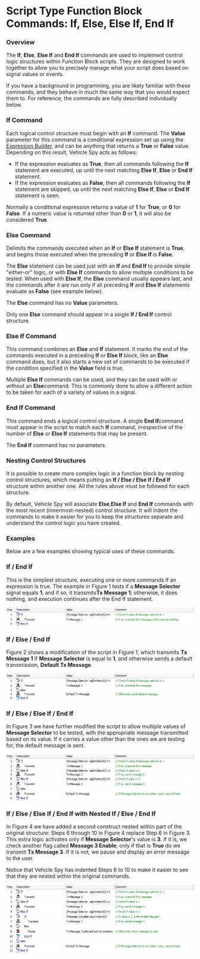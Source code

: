 # Script Type Function Block Commands: If, Else, Else If, End If

### Overview

The **If**, **Else**, **Else If** and **End If** commands are used to implement control logic structures within Function Block scripts. They are designed to work together to allow you to precisely manage what your script does based on signal values or events.

If you have a background in programming, you are likely familiar with these commands, and they behave in much the same way that you would expect them to. For reference, the commands are fully described individually below.

### If Command

Each logical control structure must begin with an **If** command. The **Value** parameter for this command is a conditional expression set up using the [Expression Builder](../../../../../shared-features-in-vehicle-spy/shared-features-expression-builder.md), and can be anything that returns a **True** or **False** value. Depending on this result, Vehicle Spy acts as follows:

* If the expression evaluates as **True**, then all commands following the **If** statement are executed, up until the next matching **Else If**, **Else** or **End If** statement.
* If the expression evaluates as **False**, then all commands following the **If** statement are skipped, up until the next matching **Else If**, **Else** or **End If** statement is seen.

Normally a conditional expression returns a value of **1** for **True**, or **0** for **False**. If a numeric value is returned other than **0** or **1**, it will also be considered **True**.

### Else Command

Delimits the commands executed when an **If** or **Else If** statement is **True**, and begins those executed when the preceding **If** or **Else If** is **False**.

The **Else** statement can be used just with an **If** and **End If** to provide simple "either-or" logic, or with **Else If** commands to allow multiple conditions to be tested. When used with **Else If**, the **Else** command usually appears last, and the commands after it are run only if all preceding **If** and **Else If** statements evaluate as **False** (see example below).

The **Else** command has no **Value** parameters.

Only one **Else** command should appear in a single **If / End If** control structure.

### Else If Command

This command combines an **Else** and **If** statement. It marks the end of the commands executed in a preceding **If** or **Else If** block, like an **Else** command does, but it also starts a new set of commands to be executed if the condition specified in the **Value** field is true.

Multiple **Else If** commands can be used, and they can be used with or without an **Else**command. This is commonly done to allow a different action to be taken for each of a variety of values in a signal.

### End If Command

This command ends a logical control structure. A single **End If**command must appear in the script to match each **If** command, irrespective of the number of **Else** or **Else If** statements that may be present.

The **End If** command has no parameters.

### Nesting Control Structures

It is possible to create more complex logic in a function block by nesting control structures, which means putting an **If / Else / Else If / End If** structure within another one. All the rules above must be followed for each structure.

By default, Vehicle Spy will associate **Else**,**Else If** and **End If** commands with the most recent (innermost-nested) control structure. It will indent the commands to make it easier for you to keep the structures separate and understand the control logic you have created.

### Examples

Below are a few examples showing typical uses of these commands.

### If / End If

This is the simplest structure, executing one or more commands if an expression is true. The example in Figure 1 tests if a **Message Selector** signal equals **1**, and if so, it transmits**Tx Message 1**; otherwise, it does nothing, and execution continues after the End If statement.

![Figure 1: If / End If structure.](../../../../../.gitbook/assets/fb_control_1.gif)

### If / Else / End If

Figure 2 shows a modification of the script in Figure 1, which transmits **Tx Message 1** if **Message Selector** is equal to **1**, and otherwise sends a default transmission, **Default Tx Message**.

![Figure 2: If / Else / End Ifstructure.](../../../../../.gitbook/assets/fb_control_2.gif)

### If / Else / Else If / End If

In Figure 3 we have further modified the script to allow multiple values of **Message Selector** to be tested, with the appropriate message transmitted based on its value. If it carries a value other than the ones we are testing for, the default message is sent.

![Figure 3: If / Else If / Else / End If structure.](../../../../../.gitbook/assets/fb_control_3.gif)

### If / Else / Else If / End If with Nested If / Else / End If

In Figure 4 we have added a second construct nested within part of the original structure: Steps 6 through 10 in Figure 4 replace Step 6 in Figure 3. This extra logic activates only if **Message Selector**'s value is **3**. If it is, we check another flag called **Message 3 Enable**; only if that is **True** do we transmit **Tx Message 3**. If it is not, we pause and display an error message to the user.

Notice that Vehicle Spy has indented Steps 6 to 10 to make it easier to see that they are nested within the original commands.

![Figure 4: Nested logical structures.](../../../../../.gitbook/assets/fb_control_4.gif)
